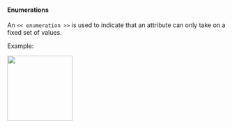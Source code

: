<link rel="stylesheet" href="{{baseUrl}}/css/textbook.css">

<div class="website-content">

#### Enumerations

<div id="main">

An `<< enumeration >>` is used to indicate that an attribute can only take on a fixed set of values.

<tip-box>

Example:

<img src="{{baseUrl}}/uml/classDiagrams/enumerations/introduction/images/playerTurn.png" height="150" />
<p/>

</tip-box>

<!-- extras ------------------------------------------------------------------------------------ -->

<panel header=":paperclip: Extras" expandable type="seamless" expanded>

  <panel header=":mortar_board: Learning Outcomes" expandable type="seamless">
    <include src="exercises.md" />
  </panel>

  <panel header=":package: Resources" expandable type="seamless">
    <include src="resources.md" />
  </panel>

</panel>

</div>
</div>
